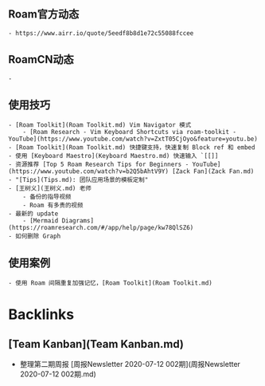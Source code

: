 
## Roam官方动态
    - https://www.airr.io/quote/5eedf8b8d1e72c55088fccee

## RoamCN动态
    - 

## 使用技巧
    - [Roam Toolkit](Roam Toolkit.md) Vim Navigator 模式
        - [Roam Research - Vim Keyboard Shortcuts via roam-toolkit - YouTube](https://www.youtube.com/watch?v=ZxtT05CjOyo&feature=youtu.be)
    - [Roam Toolkit](Roam Toolkit.md) 快捷键支持，快速复制 Block ref 和 embed
    - 使用 [Keyboard Maestro](Keyboard Maestro.md) 快速输入 `[[]]
    - 资源推荐 [Top 5 Roam Research Tips for Beginners - YouTube](https://www.youtube.com/watch?v=b2Q5bAhtV9Y) [Zack Fan](Zack Fan.md)
    - "[Tips](Tips.md): 团队应用场景的模板定制"
    - [王树义](王树义.md) 老师
        - 备份的指导视频
        - Roam 有多贵的视频
    - 最新的 update
        - [Mermaid Diagrams](https://roamresearch.com/#/app/help/page/kw78QlSZ6)
    - 如何删除 Graph

## 使用案例
    - 使用 Roam 间隔重复加强记忆，[Roam Toolkit](Roam Toolkit.md)

# Backlinks
## [Team Kanban](Team Kanban.md)
- 整理第二期周报 [周报Newsletter 2020-07-12 002期](周报Newsletter 2020-07-12 002期.md)

